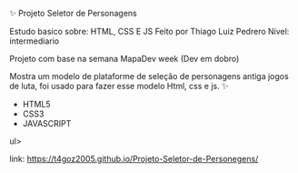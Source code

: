 ✨ Projeto Seletor de Personagens

Estudo basico sobre: HTML, CSS E JS Feito por Thiago Luiz Pedrero Nivel: intermediario

Projeto com base na semana MapaDev week (Dev em dobro)

Mostra um modelo de plataforme de seleção de personagens antiga jogos de luta,
foi usado para fazer esse modelo Html, css e js. ✨

<ul>
  <li>HTML5</li>
  <li>CSS3</li>
  <li>JAVASCRIPT</li>
</ul>ul>

link: https://t4goz2005.github.io/Projeto-Seletor-de-Personegens/
